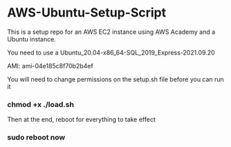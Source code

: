 # AWS-Ubuntu-Setup-Script

This is a setup repo for an AWS EC2 instance using AWS Academy and a Ubuntu instance.

You need to use a Ubuntu_20.04-x86_64-SQL_2019_Express-2021.09.20

AMI: ami-04e185c8f70b2b4ef

You will need to change permissions on the setup.sh file before you can run it
### chmod +x ./load.sh

Then at the end, reboot for everything to take effect
### sudo reboot now
